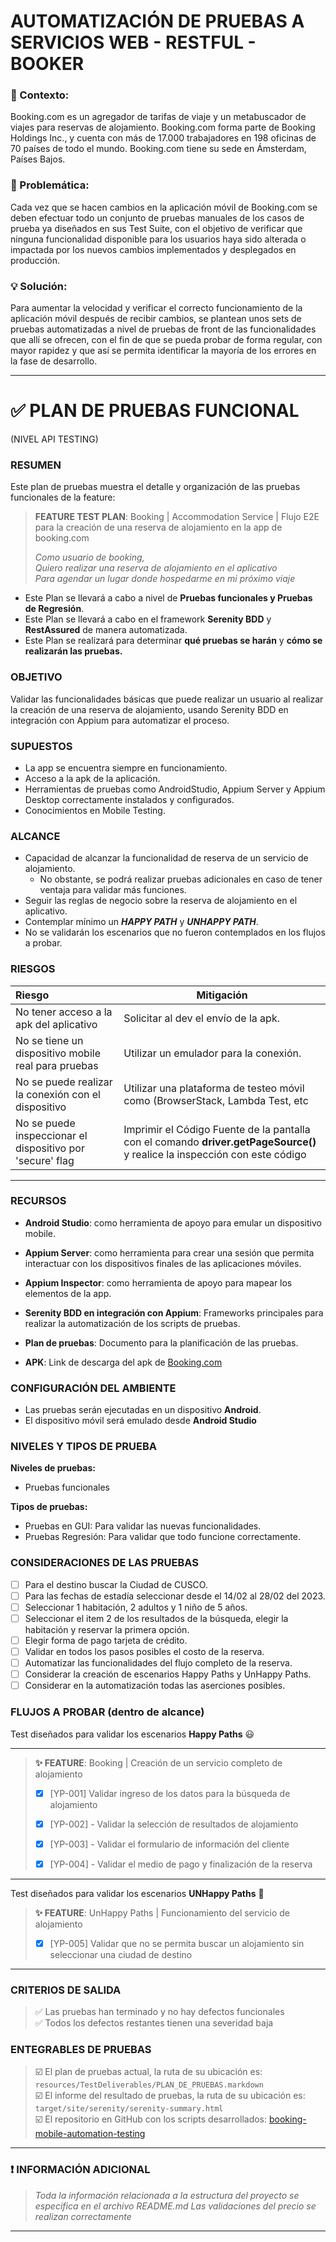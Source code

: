 # AUTOMATIZACIÓN DE PRUEBAS A SERVICIOS WEB - RESTFUL - BOOKER

### 📄 Contexto:

Booking.com es un agregador de tarifas de viaje y un metabuscador de viajes para reservas de
alojamiento. Booking.com forma parte de Booking Holdings Inc., y cuenta con más de 17.000 trabajadores
en 198 oficinas de 70 países de todo el mundo. Booking.com tiene su sede en Ámsterdam, Países Bajos.

### 🚩 Problemática:

Cada vez que se hacen cambios en la aplicación móvil de Booking.com se deben efectuar todo un conjunto
de pruebas manuales de los casos de prueba ya diseñados en sus Test Suite, con el objetivo de verificar
que ninguna funcionalidad disponible para los usuarios haya sido alterada o impactada por los nuevos
cambios implementados y desplegados en producción.

### 💡 Solución:

Para aumentar la velocidad y verificar el correcto funcionamiento de la aplicación móvil después de recibir cambios,
se plantean unos sets de pruebas automatizadas a nivel de pruebas de front de las funcionalidades que allí se ofrecen,
con el fin de
que se pueda probar de forma regular, con mayor rapidez y que así se permita identificar la mayoría de los errores
en la fase de desarrollo.

***

# ✅ PLAN DE PRUEBAS FUNCIONAL

(NIVEL API TESTING)

### RESUMEN

Este plan de pruebas muestra el detalle y organización de las pruebas funcionales de la feature:

> **FEATURE TEST PLAN**: Booking | Accommodation Service | Flujo E2E para la creación de una reserva de alojamiento en
> la app de booking.com
>
>*Como usuario de booking,  
Quiero realizar una reserva de alojamiento en el aplicativo  
Para agendar un lugar donde hospedarme en mi próximo viaje*

* Este Plan se llevará a cabo a nivel de **Pruebas funcionales y Pruebas de Regresión**.
* Este Plan se llevará a cabo en el framework **Serenity BDD** y **RestAssured** de manera automatizada.
* Este Plan se realizará para determinar **qué pruebas se harán** y **cómo se realizarán las pruebas.**

### OBJETIVO

Validar las funcionalidades básicas que puede realizar un usuario al realizar la creación de una reserva de alojamiento,
usando Serenity BDD en integración con Appium para automatizar el proceso.

### SUPUESTOS

* La app se encuentra siempre en funcionamiento.
* Acceso a la apk de la aplicación.
* Herramientas de pruebas como AndroidStudio, Appium Server y Appium Desktop correctamente instalados y configurados.
* Conocimientos en Mobile Testing.

### ALCANCE

* Capacidad de alcanzar la funcionalidad de reserva de un servicio de alojamiento.
    * No obstante, se podrá realizar pruebas adicionales en caso de tener ventaja para validar más funciones.
* Seguir las reglas de negocio sobre la reserva de alojamiento en el aplicativo.
* Contemplar mínimo un **_HAPPY PATH_** y **_UNHAPPY PATH_**.
* No se validarán los escenarios que no fueron contemplados en los flujos a probar.

### RIESGOS

| Riesgo                                                    | Mitigación                                                                                                             |
|:----------------------------------------------------------|------------------------------------------------------------------------------------------------------------------------|
| No tener acceso a la apk del aplicativo                   | Solicitar al dev el envío de la apk.                                                                                   |
| No se tiene un dispositivo mobile real para pruebas       | Utilizar un emulador para la conexión.                                                                                 |
| No se puede realizar la conexión con el dispositivo       | Utilizar una plataforma de testeo móvil como (BrowserStack, Lambda Test, etc                                           |
| No se puede inspeccionar el dispositivo por 'secure' flag | Imprimir el Código Fuente de la pantalla con el comando **driver.getPageSource()** y realice la inspección con este código |

***

### RECURSOS

* **Android Studio**: como herramienta de apoyo para emular un dispositivo mobile.
* **Appium Server**: como herramienta para crear una sesión que permita interactuar con los dispositivos finales de las aplicaciones móviles.
* **Appium Inspector**: como herramienta de apoyo para mapear los elementos de la app. 

* **Serenity BDD en integración con Appium**: Frameworks principales para realizar la automatización de los
  scripts de pruebas.
* **Plan de pruebas**: Documento para la planificación de las pruebas.
* **APK**: Link de descarga del apk de [Booking.com](https://drive.google.com/file/d/1ruY_5qcqWlsE3-W3rgXpFyyMiO59wFUc/view?usp=sharing)

### CONFIGURACIÓN DEL AMBIENTE

* Las pruebas serán ejecutadas en un dispositivo **Android**.
* El dispositivo móvil será emulado desde **Android Studio**


### NIVELES Y TIPOS DE PRUEBA

**Niveles de pruebas:**

* Pruebas funcionales 

**Tipos de pruebas:**

* Pruebas en GUI: Para validar las nuevas funcionalidades.
* Pruebas Regresión: Para validar que todo funcione correctamente.

### CONSIDERACIONES DE LAS PRUEBAS

- [ ] Para el destino buscar la Ciudad de CUSCO. 
- [ ] Para las fechas de estadía seleccionar desde el 14/02 al 28/02 del 2023. 
- [ ] Seleccionar 1 habitación, 2 adultos y 1 niño de 5 años.
- [ ] Seleccionar el item 2 de los resultados de la búsqueda, elegir la habitación y reservar la primera opción.
- [ ] Elegir forma de pago tarjeta de crédito.
- [ ] Validar en todos los pasos posibles el costo de la reserva.
- [ ] Automatizar las funcionalidades del flujo completo de la reserva.
- [ ] Considerar la creación de escenarios Happy Paths y UnHappy Paths.
- [ ] Considerar en la automatización todas las aserciones posibles.

### FLUJOS A PROBAR (dentro de alcance)

Test diseñados para validar los escenarios **Happy Paths** 😃
***
> **✨ FEATURE**: Booking | Creación de un servicio completo de alojamiento
> - [x] [YP-001] Validar ingreso de los datos para la búsqueda de alojamiento
>
> - [x] [YP-002] - Validar la selección de resultados de alojamiento
>
> - [x] [YP-003] - Validar el formulario de información del cliente
>
> - [x] [YP-004] - Validar el medio de pago y finalización de la reserva
***
Test diseñados para validar los escenarios **UNHappy Paths** 🤡

> **✨ FEATURE**: UnHappy Paths | Funcionamiento del servicio de alojamiento
> - [x] [YP-005] Validar que no se permita buscar un alojamiento sin seleccionar una ciudad de destino
***

### CRITERIOS DE SALIDA
> ✅ Las pruebas han terminado y no hay defectos funcionales  
> ✅ Todos los defectos restantes tienen una severidad baja

### ENTEGRABLES DE PRUEBAS

> ☑️ El plan de pruebas actual, la ruta de su ubicación es: `resources/TestDeliverables/PLAN_DE_PRUEBAS.markdown`  
> ☑️ El informe del resultado de pruebas, la ruta de su ubicación es: `target/site/serenity/serenity-summary.html`   
> ☑️ El repositorio en GitHub con los scripts
> desarrollados: [booking-mobile-automation-testing](https://github.com/CAMIDIMAS18/booking-mobile-automation-testing)
***

### ❗ INFORMACIÓN ADICIONAL

> *Toda la información relacionada a la estructura del proyecto se especifica en el archivo README.md*
> *Las validaciones del precio se realizan correctamente*
***